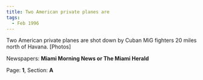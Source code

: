 ```yaml
---  
title: Two American private planes are  
tags:  
  - Feb 1996  
---  
```

  
Two American private planes are shot down by Cuban MiG fighters 20 miles north of Havana. [Photos]  
  
Newspapers: **Miami Morning News or The Miami Herald**  
  
Page: **1**, Section: **A** 
